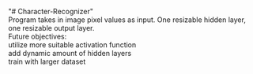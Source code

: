 "# Character-Recognizer" \
Program takes in image pixel values as input. One resizable hidden layer, one resizable output layer. \
Future objectives: \
  utilize more suitable activation function\
  add dynamic amount of hidden layers\
  train with larger dataset
